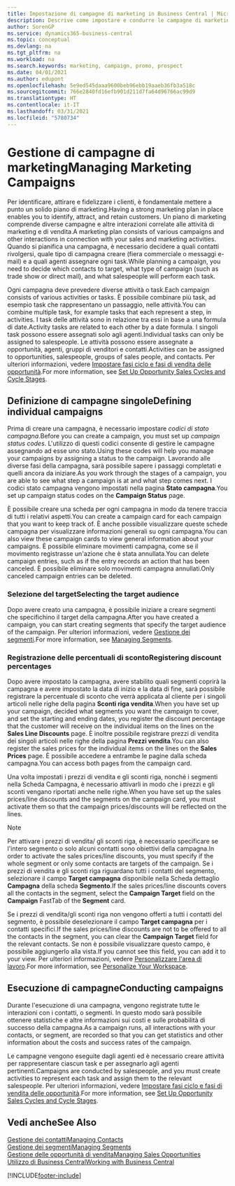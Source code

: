 ```yaml
---
title: Impostazione di campagne di marketing in Business Central | Microsoft Docs
description: Descrive come impostare e condurre le campagne di marketing in Business Central per identificare e coinvolgere prospect e fidelizzare i clienti.
author: SorenGP
ms.service: dynamics365-business-central
ms.topic: conceptual
ms.devlang: na
ms.tgt_pltfrm: na
ms.workload: na
ms.search.keywords: marketing, campaign, promo, prospect
ms.date: 04/01/2021
ms.author: edupont
ms.openlocfilehash: 5e9ed545daaa9600beb96ebb19aaeb36fb3a518c
ms.sourcegitcommit: 766e2840fd16efb901d211d7fa64d96766ac99d9
ms.translationtype: HT
ms.contentlocale: it-IT
ms.lasthandoff: 03/31/2021
ms.locfileid: "5780734"
---
```

# <a name="managing-marketing-campaigns"></a><span data-ttu-id="ebc6f-103">Gestione di campagne di marketing</span><span class="sxs-lookup"><span data-stu-id="ebc6f-103">Managing Marketing Campaigns</span></span>
<span data-ttu-id="ebc6f-104">Per identificare, attirare e fidelizzare i clienti, è fondamentale mettere a punto un solido piano di marketing.</span><span class="sxs-lookup"><span data-stu-id="ebc6f-104">Having a strong marketing plan in place enables you to identify, attract, and retain customers.</span></span> <span data-ttu-id="ebc6f-105">Un piano di marketing comprende diverse campagne e altre interazioni correlate alle attività di marketing e di vendita.</span><span class="sxs-lookup"><span data-stu-id="ebc6f-105">A marketing plan consists of various campaigns and other interactions in connection with your sales and marketing activities.</span></span> <span data-ttu-id="ebc6f-106">Quando si pianifica una campagna, è necessario decidere a quali contatti rivolgersi, quale tipo di campagna creare (fiera commerciale o messaggi e-mail) e a quali agenti assegnare ogni task.</span><span class="sxs-lookup"><span data-stu-id="ebc6f-106">While planning a campaign, you need to decide which contacts to target, what type of campaign (such as trade show or direct mail), and what salespeople will perform each task.</span></span>

<span data-ttu-id="ebc6f-107">Ogni campagna deve prevedere diverse attività o task.</span><span class="sxs-lookup"><span data-stu-id="ebc6f-107">Each campaign consists of various activities or tasks.</span></span> <span data-ttu-id="ebc6f-108">È possibile combinare più task, ad esempio task che rappresentano un passaggio, nelle attività.</span><span class="sxs-lookup"><span data-stu-id="ebc6f-108">You can combine multiple task, for example tasks that each represent a step, in activities.</span></span> <span data-ttu-id="ebc6f-109">I task delle attività sono in relazione tra essi in base a una formula di date.</span><span class="sxs-lookup"><span data-stu-id="ebc6f-109">Activity tasks are related to each other by a date formula.</span></span> <span data-ttu-id="ebc6f-110">I singoli task possono essere assegnati solo agli agenti.</span><span class="sxs-lookup"><span data-stu-id="ebc6f-110">Individual tasks can only be assigned to salespeople.</span></span> <span data-ttu-id="ebc6f-111">Le attività possono essere assegnate a opportunità, agenti, gruppi di venditori e contatti.</span><span class="sxs-lookup"><span data-stu-id="ebc6f-111">Activities can be assigned to opportunities, salespeople, groups of sales people, and contacts.</span></span> <span data-ttu-id="ebc6f-112">Per ulteriori informazioni, vedere [Impostare fasi ciclo e fasi di vendita delle opportunità](marketing-how-setup-opportunity-sales-cycles-stages.md).</span><span class="sxs-lookup"><span data-stu-id="ebc6f-112">For more information, see [Set Up Opportunity Sales Cycles and Cycle Stages](marketing-how-setup-opportunity-sales-cycles-stages.md).</span></span>

## <a name="defining-individual-campaigns"></a><span data-ttu-id="ebc6f-113">Definizione di campagne singole</span><span class="sxs-lookup"><span data-stu-id="ebc6f-113">Defining individual campaigns</span></span>
<span data-ttu-id="ebc6f-114">Prima di creare una campagna, è necessario impostare *codici di stato campagna*.</span><span class="sxs-lookup"><span data-stu-id="ebc6f-114">Before you can create a campaign, you must set up *campaign status codes*.</span></span> <span data-ttu-id="ebc6f-115">L'utilizzo di questi codici consente di gestire le campagne assegnando ad esse uno stato.</span><span class="sxs-lookup"><span data-stu-id="ebc6f-115">Using these codes will help you manage your campaigns by assigning a status to the campaign.</span></span> <span data-ttu-id="ebc6f-116">Lavorando alle diverse fasi della campagna, sarà possibile sapere i passaggi completati e quelli ancora da iniziare.</span><span class="sxs-lookup"><span data-stu-id="ebc6f-116">As you work through the stages of a campaign, you are able to see what step a campaign is at and what step comes next.</span></span> <span data-ttu-id="ebc6f-117">I codici stato campagna vengono impostati nella pagina **Stato campagna**.</span><span class="sxs-lookup"><span data-stu-id="ebc6f-117">You set up campaign status codes on the **Campaign Status** page.</span></span>

<span data-ttu-id="ebc6f-118">È possibile creare una scheda per ogni campagna in modo da tenere traccia di tutti i relativi aspetti.</span><span class="sxs-lookup"><span data-stu-id="ebc6f-118">You can create a campaign card for each campaign that you want to keep track of.</span></span> <span data-ttu-id="ebc6f-119">È anche possibile visualizzare queste schede campagna per visualizzare informazioni generali su ogni campagna.</span><span class="sxs-lookup"><span data-stu-id="ebc6f-119">You can also view these campaign cards to view general information about your campaigns.</span></span>
<span data-ttu-id="ebc6f-120">È possibile eliminare movimenti campagna, come se il movimento registrasse un'azione che è stata annullata.</span><span class="sxs-lookup"><span data-stu-id="ebc6f-120">You can delete campaign entries, such as if the entry records an action that has been canceled.</span></span> <span data-ttu-id="ebc6f-121">È possibile eliminare solo movimenti campagna annullati.</span><span class="sxs-lookup"><span data-stu-id="ebc6f-121">Only canceled campaign entries can be deleted.</span></span>

### <a name="selecting-the-target-audience"></a><span data-ttu-id="ebc6f-122">Selezione del target</span><span class="sxs-lookup"><span data-stu-id="ebc6f-122">Selecting the target audience</span></span>
<span data-ttu-id="ebc6f-123">Dopo avere creato una campagna, è possibile iniziare a creare segmenti che specifichino il target della campagna.</span><span class="sxs-lookup"><span data-stu-id="ebc6f-123">After you have created a campaign, you can start creating segments that specify the target audience of the campaign.</span></span> <span data-ttu-id="ebc6f-124">Per ulteriori informazioni, vedere [Gestione dei segmenti](marketing-segments.md).</span><span class="sxs-lookup"><span data-stu-id="ebc6f-124">For more information, see [Managing Segments](marketing-segments.md).</span></span>

### <a name="registering-discount-percentages"></a><span data-ttu-id="ebc6f-125">Registrazione delle percentuali di sconto</span><span class="sxs-lookup"><span data-stu-id="ebc6f-125">Registering discount percentages</span></span>
<span data-ttu-id="ebc6f-126">Dopo avere impostato la campagna, avere stabilito quali segmenti coprirà la campagna e avere impostato la data di inizio e la data di fine, sarà possibile registrare la percentuale di sconto che verrà applicata al cliente per i singoli articoli nelle righe della pagina **Sconti riga vendita**.</span><span class="sxs-lookup"><span data-stu-id="ebc6f-126">When you have set up your campaign, decided what segments you want the campaign to cover, and set the starting and ending dates, you register the discount percentage that the customer will receive on the individual items on the lines on the **Sales Line Discounts** page.</span></span> <span data-ttu-id="ebc6f-127">È inoltre possibile registrare prezzi di vendita dei singoli articoli nelle righe della pagina **Prezzi vendita**.</span><span class="sxs-lookup"><span data-stu-id="ebc6f-127">You can also register the sales prices for the individual items on the lines on the **Sales Prices** page.</span></span> <span data-ttu-id="ebc6f-128">È possibile accedere a entrambe le pagine dalla scheda campagna.</span><span class="sxs-lookup"><span data-stu-id="ebc6f-128">You can access both pages from the campaign card.</span></span>

 <span data-ttu-id="ebc6f-129">Una volta impostati i prezzi di vendita e gli sconti riga, nonché i segmenti nella Scheda Campagna, è necessario attivarli in modo che i prezzi e gli sconti vengano riportati anche nelle righe.</span><span class="sxs-lookup"><span data-stu-id="ebc6f-129">When you have set up the sales prices/line discounts and the segments on the campaign card, you must activate them so that the campaign prices/discounts will be reflected on the lines.</span></span>

> [!NOTE]  
>   <span data-ttu-id="ebc6f-130">Per attivare i prezzi di vendita/ gli sconti riga, è necessario specificare se l'intero segmento o solo alcuni contatti sono obiettivi della campagna.</span><span class="sxs-lookup"><span data-stu-id="ebc6f-130">In order to activate the sales prices/line discounts, you must specify if the whole segment or only some contacts are targets of the campaign.</span></span> <span data-ttu-id="ebc6f-131">Se i prezzi di vendita e gli sconti riga riguardano tutti i contatti del segmento, selezionare il campo **Target campagna** disponibile nella Scheda dettaglio **Campagna** della scheda **Segmento**.</span><span class="sxs-lookup"><span data-stu-id="ebc6f-131">If the sales prices/line discounts covers all the contacts in the segment, select the **Campaign Target** field on the **Campaign** FastTab of the **Segment** card.</span></span>

<span data-ttu-id="ebc6f-132">Se i prezzi di vendita/gli sconti riga non vengono offerti a tutti i contatti del segmento, è possibile deselezionare il campo **Target campagna** per i contatti specifici.</span><span class="sxs-lookup"><span data-stu-id="ebc6f-132">If the sales prices/line discounts are not to be offered to all the contacts in the segment, you can clear the **Campaign Target** field for the relevant contacts.</span></span> <span data-ttu-id="ebc6f-133">Se non è possibile visualizzare questo campo, è possibile aggiungerlo alla vista.</span><span class="sxs-lookup"><span data-stu-id="ebc6f-133">If you cannot see this field, you can add it to your view.</span></span> <span data-ttu-id="ebc6f-134">Per ulteriori informazioni, vedere [Personalizzare l'area di lavoro](ui-personalization-user.md).</span><span class="sxs-lookup"><span data-stu-id="ebc6f-134">For more information, see [Personalize Your Workspace](ui-personalization-user.md).</span></span>

## <a name="conducting-campaigns"></a><span data-ttu-id="ebc6f-135">Esecuzione di campagne</span><span class="sxs-lookup"><span data-stu-id="ebc6f-135">Conducting campaigns</span></span>
<span data-ttu-id="ebc6f-136">Durante l'esecuzione di una campagna, vengono registrate tutte le interazioni con i contatti, o segmenti. In questo modo sarà possibile ottenere statistiche e altre informazioni sui costi e sulle probabilità di successo della campagna.</span><span class="sxs-lookup"><span data-stu-id="ebc6f-136">As a campaign runs, all interactions with your contacts, or segment, are recorded so that you can get statistics and other information about the costs and success rates of the campaign.</span></span>

<span data-ttu-id="ebc6f-137">Le campagne vengono eseguite dagli agenti ed è necessario creare attività per rappresentare ciascun task e per assegnarlo agli agenti pertinenti.</span><span class="sxs-lookup"><span data-stu-id="ebc6f-137">Campaigns are conducted by salespeople, and you must create activities to represent each task and assign them to the relevant salespeople.</span></span> <span data-ttu-id="ebc6f-138">Per ulteriori informazioni, vedere [Impostare fasi ciclo e fasi di vendita delle opportunità](marketing-how-setup-opportunity-sales-cycles-stages.md).</span><span class="sxs-lookup"><span data-stu-id="ebc6f-138">For more information, see [Set Up Opportunity Sales Cycles and Cycle Stages](marketing-how-setup-opportunity-sales-cycles-stages.md).</span></span>

## <a name="see-also"></a><span data-ttu-id="ebc6f-139">Vedi anche</span><span class="sxs-lookup"><span data-stu-id="ebc6f-139">See Also</span></span>
[<span data-ttu-id="ebc6f-140">Gestione dei contatti</span><span class="sxs-lookup"><span data-stu-id="ebc6f-140">Managing Contacts</span></span>](marketing-contacts.md)  
[<span data-ttu-id="ebc6f-141">Gestione dei segmenti</span><span class="sxs-lookup"><span data-stu-id="ebc6f-141">Managing Segments</span></span>](marketing-segments.md)  
[<span data-ttu-id="ebc6f-142">Gestione delle opportunità di vendita</span><span class="sxs-lookup"><span data-stu-id="ebc6f-142">Managing Sales Opportunities</span></span>](marketing-manage-sales-opportunities.md)  
[<span data-ttu-id="ebc6f-143">Utilizzo di Business Central</span><span class="sxs-lookup"><span data-stu-id="ebc6f-143">Working with Business Central</span></span>](ui-work-product.md)  


[!INCLUDE[footer-include](includes/footer-banner.md)]